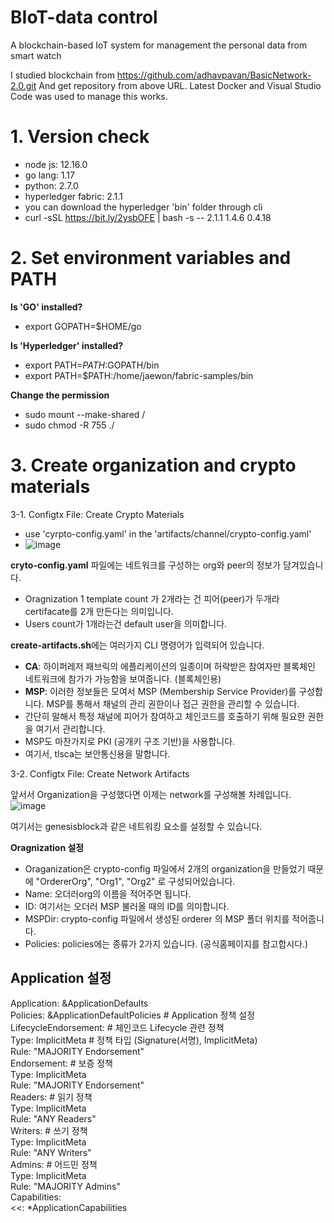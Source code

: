 # BIoT-data control
A blockchain-based IoT system for management the personal data from smart watch

I studied blockchain from https://github.com/adhavpavan/BasicNetwork-2.0.git
And get repository from above URL.
Latest Docker and Visual Studio Code was used to manage this works.


# 1. Version check

- node js: 12.16.0
- go lang: 1.17
- python: 2.7.0
- hyperledger fabric: 2.1.1
- you can download the hyperledger 'bin' folder through cli
- curl -sSL https://bit.ly/2ysbOFE | bash -s -- 2.1.1 1.4.6 0.4.18

# 2. Set environment variables and PATH
**Is 'GO' installed?**
- export GOPATH=$HOME/go


**Is 'Hyperledger' installed?**
- export PATH=$PATH:$GOPATH/bin
- export PATH=$PATH:/home/jaewon/fabric-samples/bin

**Change the permission**
- sudo mount --make-shared /
- sudo chmod -R 755 ./

# 3. Create organization and crypto materials
3-1.  Configtx File: Create Crypto Materials

- use 'cyrpto-config.yaml' in the 'artifacts/channel/crypto-config.yaml'
- ![image](https://user-images.githubusercontent.com/96426723/146774752-d1bd0613-572a-4be2-85e6-36759a211f64.png)

**cryto-config.yaml** 파일에는 네트워크를 구성하는 org와 peer의 정보가 담겨있습니다.
- Oragnization 1  template count 가 2개라는 건 피어(peer)가 두개라 certifacate를 2개 만든다는 의미입니다.
- Users count가 1개라는건 default user을 의미합니다.

**create-artifacts.sh**에는 여러가지 CLI 명령어가 입력되어 있습니다.
- **CA**: 하이퍼레저 패브릭의 에플리케이션의 일종이며 허락받은 참여자만 블록체인 네트워크에 참가가 가능함을 보여줍니다. (블록체인용)
- **MSP**: 이러한 정보들은 모여서 MSP (Membership Service Provider)를 구성합니다. MSP를 통해서 채널의 관리 권한이나 접근 권한을 관리할 수 있습니다.
- 간단히 말해서 특정 채널에 피어가 참여하고 체인코드를 호출하기 위해 필요한 권한을 여기서 관리합니다.
- MSP도 마찬가지로 PKI (공개키 구조 기반)을 사용합니다.
- 여기서, tlsca는 보안통신용을 말합니다.

3-2. Configtx File: Create Network Artifacts

앞서서 Organization을 구성했다면 이제는 network를 구성해볼 차례입니다.
![image](https://user-images.githubusercontent.com/96426723/146775513-70c16d1f-39f1-4bd4-b601-6b948eeb9461.png)

여기서는 genesisblock과 같은 네트워킹 요소를 설정할 수 있습니다.

**Oragnization 설정**
- Oraganization은 crypto-config 파일에서 2개의 organization을 만들었기 때문에 "OrdererOrg", "Org1", "Org2" 로 구성되어있습니다.
- Name: 오더러org의 이름을 적어주면 됩니다.
- ID: 여기서는 오더러 MSP 불러올 때의 ID를 의미합니다.
- MSPDir: crypto-config 파일에서 생성된 orderer 의 MSP 폴더 위치를 적어줍니다.
- Policies: policies에는 종류가 2가지 있습니다. (공식홈페이지를 참고합시다.)

## Application 설정		
Application: &ApplicationDefaults		
    Policies: &ApplicationDefaultPolicies  # Application 정책 설정		
        LifecycleEndorsement:              # 체인코드 Lifecycle 관련 정책		
            Type: ImplicitMeta             # 정책 타입 (Signature(서명), ImplicitMeta)		
            Rule: "MAJORITY Endorsement"		
        Endorsement:                       # 보증 정책		
            Type:  ImplicitMeta		
            Rule: "MAJORITY Endorsement"		
        Readers:                           # 읽기 정책		
            Type: ImplicitMeta		
            Rule: "ANY Readers"		
        Writers:                           # 쓰기 정책		
            Type: ImplicitMeta		
            Rule: "ANY Writers"		
        Admins:                            # 어드민 정책		
            Type: ImplicitMeta		
            Rule: "MAJORITY Admins"		
    Capabilities:		
        <<: *ApplicationCapabilities		
